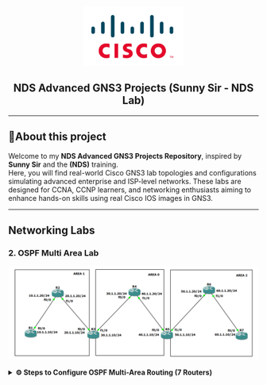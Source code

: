 <p align="center">
    <img src="./cisco-logo.png" alt="Logo" width="200">
</p>

<h2 align="center"> NDS Advanced GNS3 Projects (Sunny Sir - NDS Lab)</h2>

---

## 📝About this project

Welcome to my **NDS Advanced GNS3 Projects Repository**, inspired by **Sunny Sir** and the **(NDS)** training.  
Here, you will find real-world Cisco GNS3 lab topologies and configurations simulating advanced enterprise and ISP-level networks. These labs are designed for CCNA, CCNP learners, and networking enthusiasts aiming to enhance hands-on skills using real Cisco IOS images in GNS3.

---
## Networking Labs

### 2. OSPF Multi Area Lab

<p align="center">
    <img src="./2. OSPF Multi Area Lab.png" alt="OSPF Multi Area Lab">
</p>

<details>
<summary><strong>⚙️ Steps to Configure OSPF Multi-Area Routing (7 Routers)</strong></summary>

<br>

## 🧩 Network Topology:
- **7 Routers** (R1 to R7)
- OSPF divided into **3 areas**:
  - **Area 1:** R1 ↔ R2 ↔ R3
  - **Area 0 (Backbone):** R3 ↔ R4 ↔ R5
  - **Area 2:** R5 ↔ R6 ↔ R7
- ABRs: **R3** and **R5**

---

## 🌐 IP Addressing & Subnetting:

| Router | Interface | IP Address     | Area   |
|--------|-----------|----------------|--------|
| R1     | f0/0      | 10.1.1.10/24   | Area 1 |
| R2     | f0/0      | 10.1.1.20/24   | Area 1 |
| R2     | f1/0      | 20.1.1.20/24   | Area 1 |
| R3     | f0/0      | 20.1.1.10/24   | Area 1 |
| R3     | f1/0      | 30.1.1.10/24   | Area 0 |
| R4     | f0/0      | 30.1.1.20/24   | Area 0 |
| R4     | f1/0      | 40.1.1.20/24   | Area 0 |
| R5     | f0/0      | 40.1.1.10/24   | Area 0 |
| R5     | f1/0      | 50.1.1.10/24   | Area 2 |
| R6     | f0/0      | 50.1.1.20/24   | Area 2 |
| R6     | f1/0      | 60.1.1.20/24   | Area 2 |
| R7     | f0/0      | 60.1.1.10/24   | Area 2 |

---

## 🛠️ Step-by-Step Configuration

### 🔌 1. Physical Setup in GNS3
- 🧱 Devices Required:
- Drag and drop:
  - 5 Cisco Routers (e.g., Cisco 7200 or 3725 with appropriate IOS)
  - Ethernet connections between routers
---

### 🔧 R1 Configuration

```bash
conf t
interface f0/0
 ip address 10.1.1.10 255.255.255.0
 no shut
router ospf 1
 network 10.1.1.0 0.0.0.255 area 1

```
### 🔧 R2 Configuration
```bash
conf t
interface f0/0
 ip address 10.1.1.20 255.255.255.0
 no shut
interface f1/0
 ip address 20.1.1.20 255.255.255.0
 no shut
router ospf 1
 network 10.1.1.0 0.0.0.255 area 1
 network 20.1.1.0 0.0.0.255 area 1

```
### 🔧 R3 Configuration (ABR)
```bash
conf t
interface f0/0
 ip address 20.1.1.10 255.255.255.0
 no shut
interface f1/0
 ip address 30.1.1.10 255.255.255.0
 no shut
router ospf 1
 network 20.1.1.0 0.0.0.255 area 1
 network 30.1.1.0 0.0.0.255 area 0

```
### 🔧 R4 Configuration
```bash
conf t
interface f0/0
 ip address 30.1.1.20 255.255.255.0
 no shut
interface f1/0
 ip address 40.1.1.20 255.255.255.0
 no shut
router ospf 1
 network 30.1.1.0 0.0.0.255 area 0
 network 40.1.1.0 0.0.0.255 area 0

```
### 🔧 R5 Configuration (ABR)
```bash
conf t
interface f0/0
 ip address 40.1.1.10 255.255.255.0
 no shut
interface f1/0
 ip address 50.1.1.10 255.255.255.0
 no shut
router ospf 1
 network 40.1.1.0 0.0.0.255 area 0
 network 50.1.1.0 0.0.0.255 area 2

```
### 🔧 R6 Configuration
```bash
conf t
interface f0/0
 ip address 50.1.1.20 255.255.255.0
 no shut
interface f1/0
 ip address 60.1.1.20 255.255.255.0
 no shut
router ospf 1
 network 50.1.1.0 0.0.0.255 area 2
 network 60.1.1.0 0.0.0.255 area 2

```

### 🔧 R7 Configuration
```bash
conf t
interface f0/0
 ip address 60.1.1.10 255.255.255.0
 no shut
router ospf 1
 network 60.1.1.0 0.0.0.255 area 2

```

## ✅ FINAL TESTING:

### From any router::
```bash
ping <Other router IP>
show ip route
show ip ospf neighbor
```